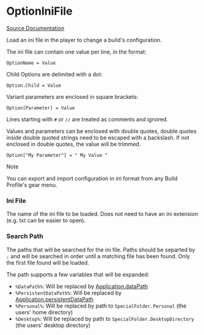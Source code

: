 # OptionIniFile

[Source Documentation](xref:sttz.Trimmer.Options.OptionIniFile)

Load an ini file in the player to change a build's configuration.

The ini file can contain one value per line, in the format:

`OptionName = Value`

Child Options are delimited with a dot:

`Option.Child = Value`

Variant parameters are enclosed in square brackets:

`Option[Parameter] = Value`

Lines starting with `#` or `//` are treated as comments and ignored.

Values and parameters can be enclosed with double quotes, double quotes inside double quoted strings need to be escaped with a backslash. If not enclosed in double quotes, the value will be trimmed.

`Option["My Parameter"] = " My Value "`

> [!NOTE]
> You can export and import configuration in ini format from any Build Profile's gear menu.

### Ini File

The name of the ini file to be loaded. Does not need to have an ini extension (e.g. txt can be easier to open).

### Search Path

The paths that will be searched for the ini file. Paths should be separted by `;` and will be searched in order until a matching file has been found. Only the first file found will be loaded.

The path supports a few variables that will be expanded:
* `%DataPath%`: Will be replaced by [Application.dataPath](https://docs.unity3d.com/ScriptReference/Application-dataPath.html)
* `%PersistentDataPath%`: Will be replaced by [Application.persistentDataPath](https://docs.unity3d.com/ScriptReference/Application-persistentDataPath.html)
* `%Personal%`: Will be replaced by path to `SpecialFolder.Personal` (the users' home directory)
* `%Desktop%`: Will be replaced by path to `SpecialFolder.DesktopDirectory` (the users' desktop directory)
